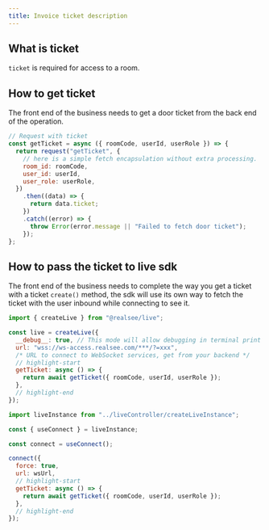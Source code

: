 ```yaml
---
title: Invoice ticket description
---
```


## What is ticket

`ticket` is required for access to a room.

## How to get ticket

The front end of the business needs to get a door ticket from the back end of the operation.

```js title="示例 getTicket 获取方法"
// Request with ticket
const getTicket = async ({ roomCode, userId, userRole }) => {
  return request("getTicket", {
    // here is a simple fetch encapsulation without extra processing.
    room_id: roomCode,
    user_id: userId,
    user_role: userRole,
  })
    .then((data) => {
      return data.ticket;
    })
    .catch((error) => {
      throw Error(error.message || "Failed to fetch door ticket");
    });
};
```

## How to pass the ticket to live sdk

The front end of the business needs to complete the way you get a ticket with a ticket `create()` method, the sdk will use its own way to fetch the ticket with the user inbound while connecting to see it.

```js title="在 live 实例初始化时传入"
import { createLive } from "@realsee/live";

const live = createLive({
  __debug__: true, // This mode will allow debugging in terminal print logs, which is recommended when developing.
  url: "wss://ws-access.realsee.com/***/?=xxx",
  /* URL to connect to WebSocket services, get from your backend */
  // highlight-start
  getTicket: async () => {
    return await getTicket({ roomCode, userId, userRole });
  },
  // highlight-end
});
```

```js title="在 connect 连接带看时传入"
import liveInstance from "../liveController/createLiveInstance";

const { useConnect } = liveInstance;

const connect = useConnect();

connect({
  force: true,
  url: wsUrl,
  // highlight-start
  getTicket: async () => {
    return await getTicket({ roomCode, userId, userRole });
  },
  // highlight-end
});
```
